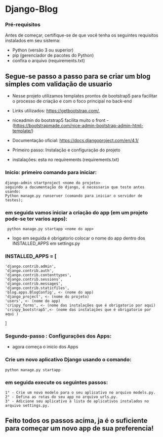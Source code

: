 # Django-Blog

### Pré-requisitos
Antes de começar, certifique-se de que você tenha os seguintes requisitos instalados em seu sistema:
- Python (versão 3 ou superior)
- pip (gerenciador de pacotes do Python)
- confira o arquivo (requirements.txt)

## Segue-se passo a passo para se criar um blog simples com validação de usuario
- Nesse projeto utilizamos templates prontos de bootstrap5 para facilitar o processo de criação e com o foco principal no back-end
- Links utilizados: https://getbootstrap.com/,
- niceadmin do bootstrap5 facilita muito o front -(https://bootstrapmade.com/nice-admin-bootstrap-admin-html-template/)
- Documentação oficial: https://docs.djangoproject.com/en/4.1/ 	

- Primeiro passo: Instalação e configuração do projeto
- instalações: esta no requirements (requirements.txt)

### Inicio: primeiro comando para iniciar:
	django-admin startproject <nome do projeto>
	seguindo a documentação do django, é necessario que teste antes usando:
	Python manage.py runserver (comando para iniciar o servidor de testes);
###  em seguida vamos iniciar a criação do app (em um projeto pode-se ter varios apps):
	 python manage.py startapp <nome do app>
- logo em seguida é obrigatorio colocar o nome do app dentro dos INSTALLED_APPS em settings.py
### INSTALLED_APPS = [
	'django.contrib.admin',
	'django.contrib.auth',
	'django.contrib.contenttypes',
	'django.contrib.sessions',
	'django.contrib.messages',
	'django.contrib.staticfiles',
	'blog.apps.BlogConfig', <- (nome do app)
	'django_project', <- (nome do projeto)
	'users', <- (nome do app)
	'crispy_forms', <- (nome das instalações que é obrigatorio por aqui)
	'crispy_bootstrap5',<- (nome das instalações que é obrigatorio por aqui )
]
### Segundo-passo : Configurações dos Apps:
- agora começa o inicio dos Apps
### Crie um novo aplicativo Django usando o comando:
	python manage.py startapp
### em seguida execute os seguintes passos:
	1° - Crie um novo modelo para o seu aplicativo no arquivo models.py.
	2° - Defina as rotas do seu app no arquivo urls.py.
	3° - Adicione seu aplicativo à lista de aplicativos instalados no arquivo settings.py.
	
## Feito todos os passos acima, ja é o suficiente para começar um novo app de sua preferencia!	
	

